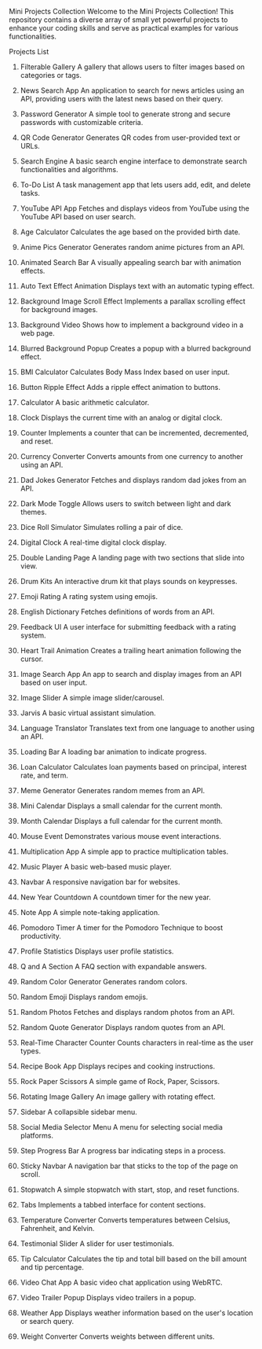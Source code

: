 Mini Projects Collection
Welcome to the Mini Projects Collection! This repository contains a diverse array of small yet powerful projects to enhance your coding skills and serve as practical examples for various functionalities.

Projects List
1. Filterable Gallery
A gallery that allows users to filter images based on categories or tags.

2. News Search App
An application to search for news articles using an API, providing users with the latest news based on their query.

3. Password Generator
A simple tool to generate strong and secure passwords with customizable criteria.

4. QR Code Generator
Generates QR codes from user-provided text or URLs.

5. Search Engine
A basic search engine interface to demonstrate search functionalities and algorithms.

6. To-Do List
A task management app that lets users add, edit, and delete tasks.

7. YouTube API App
Fetches and displays videos from YouTube using the YouTube API based on user search.

8. Age Calculator
Calculates the age based on the provided birth date.

9. Anime Pics Generator
Generates random anime pictures from an API.

10. Animated Search Bar
A visually appealing search bar with animation effects.

11. Auto Text Effect Animation
Displays text with an automatic typing effect.

12. Background Image Scroll Effect
Implements a parallax scrolling effect for background images.

13. Background Video
Shows how to implement a background video in a web page.

14. Blurred Background Popup
Creates a popup with a blurred background effect.

15. BMI Calculator
Calculates Body Mass Index based on user input.

16. Button Ripple Effect
Adds a ripple effect animation to buttons.

17. Calculator
A basic arithmetic calculator.

18. Clock
Displays the current time with an analog or digital clock.

19. Counter
Implements a counter that can be incremented, decremented, and reset.

20. Currency Converter
Converts amounts from one currency to another using an API.

21. Dad Jokes Generator
Fetches and displays random dad jokes from an API.

22. Dark Mode Toggle
Allows users to switch between light and dark themes.

23. Dice Roll Simulator
Simulates rolling a pair of dice.

24. Digital Clock
A real-time digital clock display.

25. Double Landing Page
A landing page with two sections that slide into view.

26. Drum Kits
An interactive drum kit that plays sounds on keypresses.

27. Emoji Rating
A rating system using emojis.

28. English Dictionary
Fetches definitions of words from an API.

29. Feedback UI
A user interface for submitting feedback with a rating system.

30. Heart Trail Animation
Creates a trailing heart animation following the cursor.

31. Image Search App
An app to search and display images from an API based on user input.

32. Image Slider
A simple image slider/carousel.

33. Jarvis
A basic virtual assistant simulation.

34. Language Translator
Translates text from one language to another using an API.

35. Loading Bar
A loading bar animation to indicate progress.

36. Loan Calculator
Calculates loan payments based on principal, interest rate, and term.

37. Meme Generator
Generates random memes from an API.

38. Mini Calendar
Displays a small calendar for the current month.

39. Month Calendar
Displays a full calendar for the current month.

40. Mouse Event
Demonstrates various mouse event interactions.

41. Multiplication App
A simple app to practice multiplication tables.

42. Music Player
A basic web-based music player.

43. Navbar
A responsive navigation bar for websites.

44. New Year Countdown
A countdown timer for the new year.

45. Note App
A simple note-taking application.

46. Pomodoro Timer
A timer for the Pomodoro Technique to boost productivity.

47. Profile Statistics
Displays user profile statistics.

48. Q and A Section
A FAQ section with expandable answers.

49. Random Color Generator
Generates random colors.

50. Random Emoji
Displays random emojis.

51. Random Photos
Fetches and displays random photos from an API.

52. Random Quote Generator
Displays random quotes from an API.

53. Real-Time Character Counter
Counts characters in real-time as the user types.

54. Recipe Book App
Displays recipes and cooking instructions.

55. Rock Paper Scissors
A simple game of Rock, Paper, Scissors.

56. Rotating Image Gallery
An image gallery with rotating effect.

57. Sidebar
A collapsible sidebar menu.

58. Social Media Selector Menu
A menu for selecting social media platforms.

59. Step Progress Bar
A progress bar indicating steps in a process.

60. Sticky Navbar
A navigation bar that sticks to the top of the page on scroll.

61. Stopwatch
A simple stopwatch with start, stop, and reset functions.

62. Tabs
Implements a tabbed interface for content sections.

63. Temperature Converter
Converts temperatures between Celsius, Fahrenheit, and Kelvin.

64. Testimonial Slider
A slider for user testimonials.

65. Tip Calculator
Calculates the tip and total bill based on the bill amount and tip percentage.

66. Video Chat App
A basic video chat application using WebRTC.

67. Video Trailer Popup
Displays video trailers in a popup.

68. Weather App
Displays weather information based on the user's location or search query.

69. Weight Converter
Converts weights between different units.
